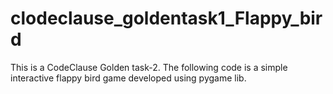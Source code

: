 # clodeclause_goldentask1_Flappy_bird
This is a CodeClause Golden task-2.
The following code is a simple interactive flappy bird game developed using pygame lib.
